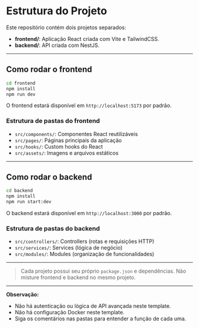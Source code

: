 # Estrutura do Projeto

Este repositório contém dois projetos separados:

- **frontend/**: Aplicação React criada com Vite e TailwindCSS.
- **backend/**: API criada com NestJS.

---

## Como rodar o frontend

```bash
cd frontend
npm install
npm run dev
```

O frontend estará disponível em `http://localhost:5173` por padrão.

### Estrutura de pastas do frontend

- `src/components/`: Componentes React reutilizáveis
- `src/pages/`: Páginas principais da aplicação
- `src/hooks/`: Custom hooks do React
- `src/assets/`: Imagens e arquivos estáticos

---

## Como rodar o backend

```bash
cd backend
npm install
npm run start:dev
```

O backend estará disponível em `http://localhost:3000` por padrão.

### Estrutura de pastas do backend

- `src/controllers/`: Controllers (rotas e requisições HTTP)
- `src/services/`: Services (lógica de negócio)
- `src/modules/`: Modules (organização de funcionalidades)

---

> Cada projeto possui seu próprio `package.json` e dependências.
> Não misture frontend e backend no mesmo projeto.

---

**Observação:**

- Não há autenticação ou lógica de API avançada neste template.
- Não há configuração Docker neste template.
- Siga os comentários nas pastas para entender a função de cada uma.
